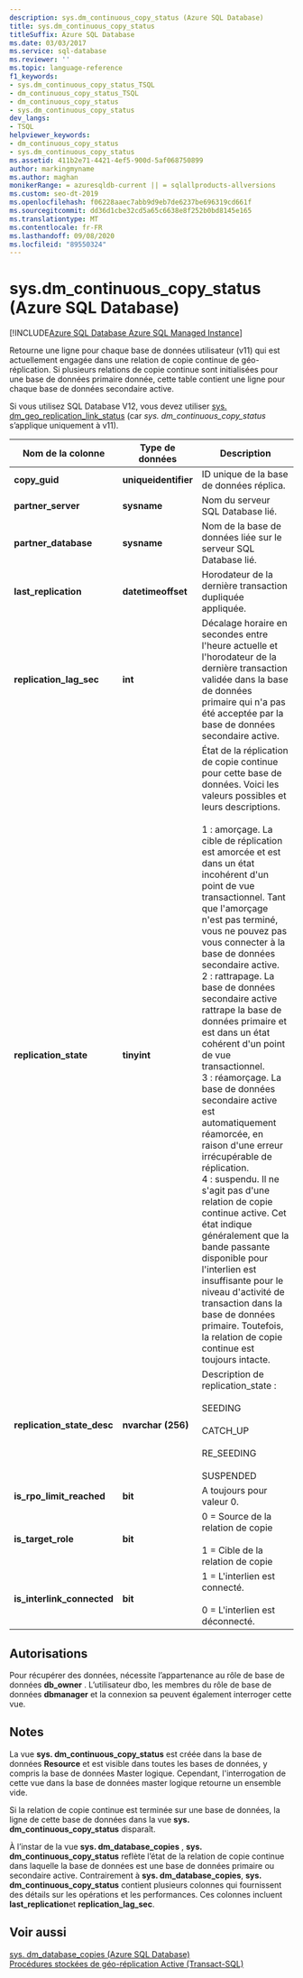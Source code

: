 ```yaml
---
description: sys.dm_continuous_copy_status (Azure SQL Database)
title: sys.dm_continuous_copy_status
titleSuffix: Azure SQL Database
ms.date: 03/03/2017
ms.service: sql-database
ms.reviewer: ''
ms.topic: language-reference
f1_keywords:
- sys.dm_continuous_copy_status_TSQL
- dm_continuous_copy_status_TSQL
- dm_continuous_copy_status
- sys.dm_continuous_copy_status
dev_langs:
- TSQL
helpviewer_keywords:
- dm_continuous_copy_status
- sys.dm_continuous_copy_status
ms.assetid: 411b2e71-4421-4ef5-900d-5af068750899
author: markingmyname
ms.author: maghan
monikerRange: = azuresqldb-current || = sqlallproducts-allversions
ms.custom: seo-dt-2019
ms.openlocfilehash: f06228aaec7abb9d9eb7de6237be696319cd661f
ms.sourcegitcommit: dd36d1cbe32cd5a65c6638e8f252b0bd8145e165
ms.translationtype: MT
ms.contentlocale: fr-FR
ms.lasthandoff: 09/08/2020
ms.locfileid: "89550324"
---
```

# <a name="sysdm_continuous_copy_status-azure-sql-database"></a>sys.dm_continuous_copy_status (Azure SQL Database)
[!INCLUDE[Azure SQL Database Azure SQL Managed Instance](../../includes/applies-to-version/asdb-asdbmi.md)]

  Retourne une ligne pour chaque base de données utilisateur (v11) qui est actuellement engagée dans une relation de copie continue de géo-réplication. Si plusieurs relations de copie continue sont initialisées pour une base de données primaire donnée, cette table contient une ligne pour chaque base de données secondaire active.  
  
Si vous utilisez SQL Database V12, vous devez utiliser [sys. dm_geo_replication_link_status](../../relational-databases/system-dynamic-management-views/sys-dm-geo-replication-link-status-azure-sql-database.md) (car *sys. dm_continuous_copy_status* s’applique uniquement à v11).

  
|Nom de la colonne|Type de données|Description|  
|-----------------|---------------|-----------------|  
|**copy_guid**|**uniqueidentifier**|ID unique de la base de données réplica.|  
|**partner_server**|**sysname**|Nom du serveur SQL Database lié.|  
|**partner_database**|**sysname**|Nom de la base de données liée sur le serveur SQL Database lié.|  
|**last_replication**|**datetimeoffset**|Horodateur de la dernière transaction dupliquée appliquée.|  
|**replication_lag_sec**|**int**|Décalage horaire en secondes entre l'heure actuelle et l'horodateur de la dernière transaction validée dans la base de données primaire qui n'a pas été acceptée par la base de données secondaire active.|  
|**replication_state**|**tinyint**|État de la réplication de copie continue pour cette base de données. Voici les valeurs possibles et leurs descriptions.<br /><br /> 1 : amorçage. La cible de réplication est amorcée et est dans un état incohérent d'un point de vue transactionnel. Tant que l'amorçage n'est pas terminé, vous ne pouvez pas vous connecter à la base de données secondaire active. <br />2 : rattrapage. La base de données secondaire active rattrape la base de données primaire et est dans un état cohérent d'un point de vue transactionnel.<br />3 : réamorçage. La base de données secondaire active est automatiquement réamorcée, en raison d'une erreur irrécupérable de réplication.<br />4 : suspendu. Il ne s'agit pas d'une relation de copie continue active. Cet état indique généralement que la bande passante disponible pour l'interlien est insuffisante pour le niveau d'activité de transaction dans la base de données primaire. Toutefois, la relation de copie continue est toujours intacte.|  
|**replication_state_desc**|**nvarchar (256)**|Description de replication_state :<br /><br /> SEEDING<br /><br /> CATCH_UP<br /><br /> RE_SEEDING<br /><br /> SUSPENDED|  
|**is_rpo_limit_reached**|**bit**|A toujours pour valeur 0.|  
|**is_target_role**|**bit**|0 = Source de la relation de copie<br /><br /> 1 = Cible de la relation de copie|  
|**is_interlink_connected**|**bit**|1 = L'interlien est connecté.<br /><br /> 0 = L'interlien est déconnecté.|  
  
## <a name="permissions"></a>Autorisations  
 Pour récupérer des données, nécessite l’appartenance au rôle de base de données **db_owner** . L’utilisateur dbo, les membres du rôle de base de données **dbmanager** et la connexion sa peuvent également interroger cette vue.  
  
## <a name="remarks"></a>Notes  
 La vue **sys. dm_continuous_copy_status** est créée dans la base de données **Resource** et est visible dans toutes les bases de données, y compris la base de données Master logique. Cependant, l'interrogation de cette vue dans la base de données master logique retourne un ensemble vide.  
  
 Si la relation de copie continue est terminée sur une base de données, la ligne de cette base de données dans la vue **sys. dm_continuous_copy_status** disparaît.  
  
 À l’instar de la vue **sys. dm_database_copies** , **sys. dm_continuous_copy_status** reflète l’état de la relation de copie continue dans laquelle la base de données est une base de données primaire ou secondaire active. Contrairement à **sys. dm_database_copies**, **sys. dm_continuous_copy_status** contient plusieurs colonnes qui fournissent des détails sur les opérations et les performances. Ces colonnes incluent **last_replication**et **replication_lag_sec**.  
  
## <a name="see-also"></a>Voir aussi  
 [sys. dm_database_copies &#40;Azure SQL Database&#41;](../../relational-databases/system-dynamic-management-views/sys-dm-database-copies-azure-sql-database.md)   
 [Procédures stockées de géo-réplication Active &#40;Transact-SQL&#41;](https://msdn.microsoft.com/library/81658ee4-4422-4d73-bf7a-86a07422cb0d)  
  
  
